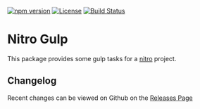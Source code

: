 [![npm version](https://badge.fury.io/js/%40nitro%2Fgulp.svg)](https://badge.fury.io/js/%40nitro%2Fgulp)
[![License](https://img.shields.io/badge/license-MIT-green.svg)](http://opensource.org/licenses/MIT)
[![Build Status](https://github.com/namics/generator-nitro/workflows/ci/badge.svg)](https://github.com/namics/generator-nitro/actions)

# Nitro Gulp

This package provides some gulp tasks for a [nitro](https://github.com/namics/generator-nitro/) project.

## Changelog

Recent changes can be viewed on Github on the [Releases Page](https://github.com/namics/generator-nitro/releases)
